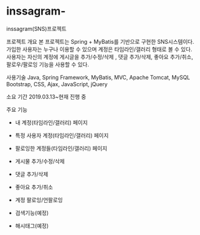 # inssagram-
inssagram(SNS)프로젝트

프로젝트 개요
본 프로젝트는 Spring + MyBatis를 기반으로 구현한 SNS시스템이다. 
가입한 사용자는 누구나 이용할 수 있으며 계정은 타임라인/갤러리 형태로 볼 수 있다. 
사용자는 자신의 계정에 게시글을 추가/수정/삭제 , 댓글 추가/삭제, 좋아요 추가/취소, 팔로우/팔로잉 기능을 사용할 수 있다.

사용기술
Java, Spring Framework, MyBatis, MVC, Apache Tomcat, MySQL
Bootstrap, CSS, Ajax, JavaScript, jQuery

소요 기간
2019.03.13~현재 진행 중

주요 기능
- 내 계정(타임라인/갤러리) 페이지
- 특정 사용자 계정(타임라인/갤러리) 페이지
- 팔로잉한 계정들(타임라인/갤러리) 페이지

- 게시물 추가/수정/삭제
- 댓글 추가/삭제
- 좋아요 추가/취소
- 계정 팔로잉/언팔로잉 

- 검색기능(예정)
- 해시태그(예정)
